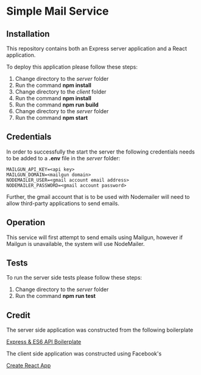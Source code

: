 # Simple Mail Service



## Installation

This repository contains both an Express server application and a React application.

To deploy this application please follow these steps:

1. Change directory to the *server* folder
2. Run the command **npm install**
3. Change directory to the *client* folder
4. Run the command **npm install**
5. Run the command **npm run build**
6. Change directory to the *server* folder
7. Run the command **npm start**

## Credentials

In order to successfully the start the server the following credentials needs to be added to a **.env** file in the *server* folder:
```
MAILGUN_API_KEY=<api key>
MAILGUN_DOMAIN=<mailgun domain>
NODEMAILER_USER=<gmail account email address>
NODEMAILER_PASSWORD=<gmail account password>
```


Further, the gmail account that is to be used with Nodemailer will need to allow third-party applications to send emails. 

## Operation

This service will first attempt to send emails using Mailgun, however if Mailgun is unavailable, the system will use NodeMailer. 

## Tests

To run the server side tests please follow these steps:

1. Change directory to the *server* folder
2. Run the command **npm run test**

## Credit

The server side application was constructed from the following boilerplate

[Express & ES6 API Boilerplate](https://github.com/kylealwyn/node-rest-api-boilerplate)

The client side application was constructed using Facebook's

[Create React App](https://github.com/facebookincubator/create-react-app)



